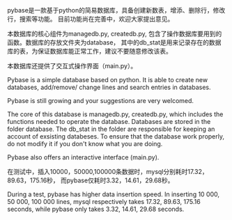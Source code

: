 pybase是一款基于python的简易数据库，具备创建新数表，增添、删除行，修改行，搜索等功能。
目前功能尚在完善中，欢迎大家提出意见。

本数据库的核心组件为managedb.py, createdb.py, 包含了操作数据库要用到的函数。数据库的存放文件夹为database，
其中的db_stat是用来记录存在的数据库的表，为保证数据库能正常工作，建议不要随意修改该表。

本数据库还提供了交互式操作界面（main.py）。

Pybase is a simple database based on python. It is able to create new databases, add/remove/
change lines and search entries in databases.

Pybase is still growing and your suggestions are very welcomed.

The core of this database is managedb.py, createdb.py, which includes the functions needed to
operate the database. Databases are stored in the folder database. The db_stat in the folder
are responsible for keeping an account of exsisting databeses. To ensure that the database work
properly, do not modify it if you don't know what you are doing.

Pybase also offers an interactive interface (main.py).

在测试中，插入10000，50000,100000条数据时，mysql分别耗时17.32，89.63，175.16秒，
而pybase仅耗时3.32，14.61，29.68秒。

During a test, pybase has higher data insertion speed. In inserting 10 000, 50 000, 100 000 lines, 
mysql respectively takes 17.32, 89.63, 175.16 seconds, while pybase only takes 3.32, 14.61, 29.68 seconds.
